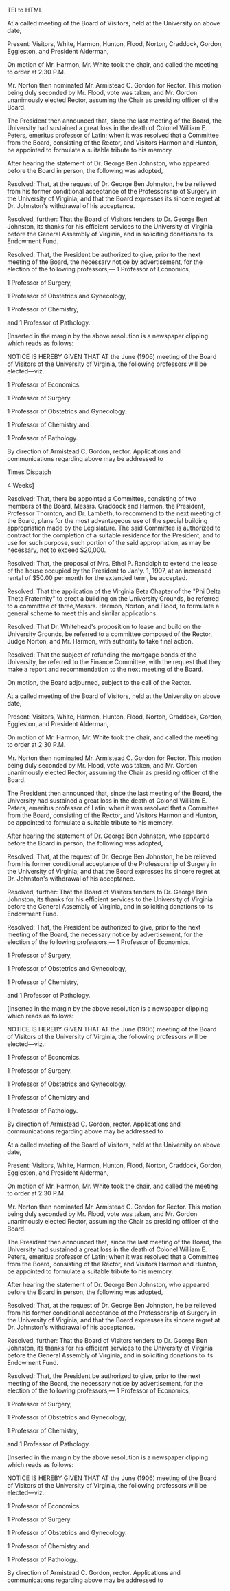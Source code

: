 TEI to HTML

At a called meeting of the Board of Visitors, held at the University on above date,

Present: Visitors, White, Harmon, Hunton, Flood, Norton, Craddock, Gordon, Eggleston, and President Alderman,

On motion of Mr. Harmon, Mr. White took the chair, and called the meeting to order at 2:30 P.M.

Mr. Norton then nominated Mr. Armistead C. Gordon for Rector. This motion being duly seconded by Mr. Flood, vote was taken, and Mr. Gordon unanimously elected Rector, assuming the Chair as presiding officer of the Board.

The President then announced that, since the last meeting of the Board, the University had sustained a great loss in the death of Colonel William E. Peters, emeritus professor of Latin; when it was resolved that a Committee from the Board, consisting of the Rector, and Visitors Harmon and Hunton, be appointed to formulate a suitable tribute to his memory.

After hearing the statement of Dr. George Ben Johnston, who appeared before the Board in person, the following was adopted,

Resolved: That, at the request of Dr. George Ben Johnston, he be relieved from his former conditional acceptance of the Professorship of Surgery in the University of Virginia; and that the Board expresses its sincere regret at Dr. Johnston's withdrawal of his acceptance.

Resolved, further: That the Board of Visitors tenders to Dr. George Ben Johnston, its thanks for his efficient services to the University of Virginia before the General Assembly of Virginia, and in soliciting donations to its Endowment Fund.

Resolved: That, the President be authorized to give, prior to the next meeting of the Board, the necessary notice by advertisement, for the election of the following professors,— 1 Professor of Economics,

1 Professor of Surgery,

1 Professor of Obstetrics and Gynecology,

1 Professor of Chemistry,

and 1 Professor of Pathology.

\[Inserted in the margin by the above resolution is a newspaper clipping which reads as follows:

NOTICE IS HEREBY GIVEN THAT AT the June (1906) meeting of the Board of Visitors of the University of Virginia, the following professors will be elected—viz.:

1 Professor of Economics.

1 Professor of Surgery.

1 Professor of Obstetrics and Gynecology.

1 Professor of Chemistry and

1 Professor of Pathology.

By direction of Armistead C. Gordon, rector. Applications and communications regarding above may be addressed to

Times Dispatch

4 Weeks\]

Resolved: That, there be appointed a Committee, consisting of two members of the Board, Messrs. Craddock and Harmon, the President, Professor Thornton, and Dr. Lambeth, to recommend to the next meeting of the Board, plans for the most advantageous use of the special building appropriation made by the Legislature. The said Committee is authorized to contract for the completion of a suitable residence for the President, and to use for such purpose, such portion of the said appropriation, as may be necessary, not to exceed $20,000.

Resolved: That, the proposal of Mrs. Ethel P. Randolph to extend the lease of the house occupied by the President to Jan'y. 1, 1907, at an increased rental of $50.00 per month for the extended term, be accepted.

Resolved: That the application of the Virginia Beta Chapter of the "Phi Delta Theta Fraternity" to erect a building on the University Grounds, be referred to a committee of three,Messrs. Harmon, Norton, and Flood, to formulate a general scheme to meet this and similar applications.

Resolved: That Dr. Whitehead's proposition to lease and build on the University Grounds, be referred to a committee composed of the Rector, Judge Norton, and Mr. Harmon, with authority to take final action.

Resolved: That the subject of refunding the mortgage bonds of the University, be referred to the Finance Committee, with the request that they make a report and recommendation to the next meeting of the Board.

On motion, the Board adjourned, subject to the call of the Rector.

At a called meeting of the Board of Visitors, held at the University on above date,

Present: Visitors, White, Harmon, Hunton, Flood, Norton, Craddock, Gordon, Eggleston, and President Alderman,

On motion of Mr. Harmon, Mr. White took the chair, and called the meeting to order at 2:30 P.M.

Mr. Norton then nominated Mr. Armistead C. Gordon for Rector. This motion being duly seconded by Mr. Flood, vote was taken, and Mr. Gordon unanimously elected Rector, assuming the Chair as presiding officer of the Board.

The President then announced that, since the last meeting of the Board, the University had sustained a great loss in the death of Colonel William E. Peters, emeritus professor of Latin; when it was resolved that a Committee from the Board, consisting of the Rector, and Visitors Harmon and Hunton, be appointed to formulate a suitable tribute to his memory.

After hearing the statement of Dr. George Ben Johnston, who appeared before the Board in person, the following was adopted,

Resolved: That, at the request of Dr. George Ben Johnston, he be relieved from his former conditional acceptance of the Professorship of Surgery in the University of Virginia; and that the Board expresses its sincere regret at Dr. Johnston's withdrawal of his acceptance.

Resolved, further: That the Board of Visitors tenders to Dr. George Ben Johnston, its thanks for his efficient services to the University of Virginia before the General Assembly of Virginia, and in soliciting donations to its Endowment Fund.

Resolved: That, the President be authorized to give, prior to the next meeting of the Board, the necessary notice by advertisement, for the election of the following professors,— 1 Professor of Economics,

1 Professor of Surgery,

1 Professor of Obstetrics and Gynecology,

1 Professor of Chemistry,

and 1 Professor of Pathology.

\[Inserted in the margin by the above resolution is a newspaper clipping which reads as follows:

NOTICE IS HEREBY GIVEN THAT AT the June (1906) meeting of the Board of Visitors of the University of Virginia, the following professors will be elected—viz.:

1 Professor of Economics.

1 Professor of Surgery.

1 Professor of Obstetrics and Gynecology.

1 Professor of Chemistry and

1 Professor of Pathology.

By direction of Armistead C. Gordon, rector. Applications and communications regarding above may be addressed to

At a called meeting of the Board of Visitors, held at the University on above date,

Present: Visitors, White, Harmon, Hunton, Flood, Norton, Craddock, Gordon, Eggleston, and President Alderman,

On motion of Mr. Harmon, Mr. White took the chair, and called the meeting to order at 2:30 P.M.

Mr. Norton then nominated Mr. Armistead C. Gordon for Rector. This motion being duly seconded by Mr. Flood, vote was taken, and Mr. Gordon unanimously elected Rector, assuming the Chair as presiding officer of the Board.

The President then announced that, since the last meeting of the Board, the University had sustained a great loss in the death of Colonel William E. Peters, emeritus professor of Latin; when it was resolved that a Committee from the Board, consisting of the Rector, and Visitors Harmon and Hunton, be appointed to formulate a suitable tribute to his memory.

After hearing the statement of Dr. George Ben Johnston, who appeared before the Board in person, the following was adopted,

Resolved: That, at the request of Dr. George Ben Johnston, he be relieved from his former conditional acceptance of the Professorship of Surgery in the University of Virginia; and that the Board expresses its sincere regret at Dr. Johnston's withdrawal of his acceptance.

Resolved, further: That the Board of Visitors tenders to Dr. George Ben Johnston, its thanks for his efficient services to the University of Virginia before the General Assembly of Virginia, and in soliciting donations to its Endowment Fund.

Resolved: That, the President be authorized to give, prior to the next meeting of the Board, the necessary notice by advertisement, for the election of the following professors,— 1 Professor of Economics,

1 Professor of Surgery,

1 Professor of Obstetrics and Gynecology,

1 Professor of Chemistry,

and 1 Professor of Pathology.

\[Inserted in the margin by the above resolution is a newspaper clipping which reads as follows:

NOTICE IS HEREBY GIVEN THAT AT the June (1906) meeting of the Board of Visitors of the University of Virginia, the following professors will be elected—viz.:

1 Professor of Economics.

1 Professor of Surgery.

1 Professor of Obstetrics and Gynecology.

1 Professor of Chemistry and

1 Professor of Pathology.

By direction of Armistead C. Gordon, rector. Applications and communications regarding above may be addressed to